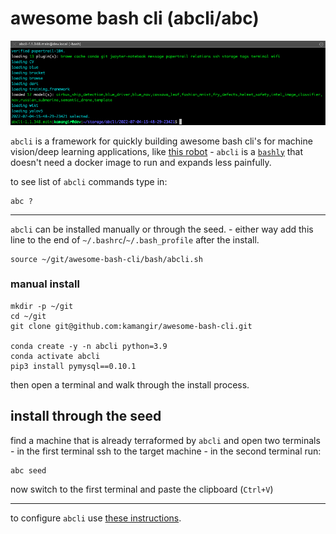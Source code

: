 # awesome bash cli (abcli/abc)

![image](./assets/marquee.png)

`abcli` is a framework for quickly building awesome bash cli's for machine vision/deep learning applications, like [this robot](https://github.com/kamangir/blue-rvr) - `abcli` is a [`bashly`](https://github.com/DannyBen/bashly) that doesn't need a docker image to run and expands less painfully.

to see list of `abcli` commands type in:

```
abc ?
```

---

`abcli` can be installed manually or through the seed. - either way add this line to the end of `~/.bashrc`/`~/.bash_profile` after the install.

```
source ~/git/awesome-bash-cli/bash/abcli.sh
```

### manual install

```
mkdir -p ~/git
cd ~/git
git clone git@github.com:kamangir/awesome-bash-cli.git

conda create -y -n abcli python=3.9
conda activate abcli
pip3 install pymysql==0.10.1
```

then open a terminal and walk through the install process.
## install through the seed

find a machine that is already terraformed by `abcli` and open two terminals - in the first terminal ssh to the target machine - in the second terminal run:

```
abc seed
```

now switch to the first terminal and paste the clipboard (`Ctrl+V`)

---

to configure `abcli` use [these instructions](./bash/bootstrap/config/README.md).


